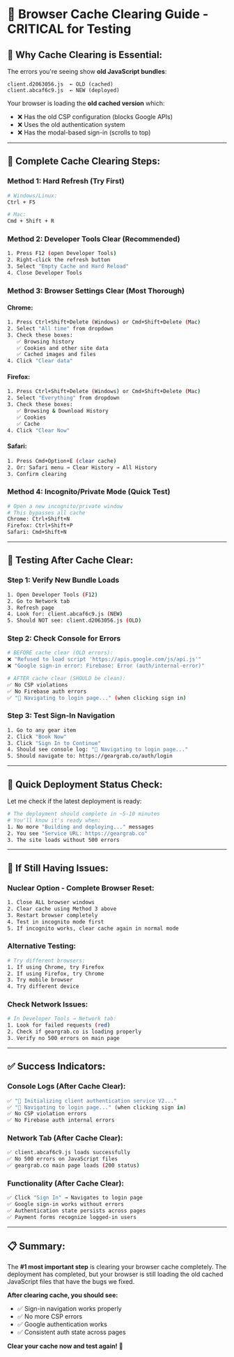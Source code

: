 # 🔄 Browser Cache Clearing Guide - CRITICAL for Testing

## 🚨 **Why Cache Clearing is Essential:**

The errors you're seeing show **old JavaScript bundles**:
```
client.d2063056.js  ← OLD (cached)
client.abcaf6c9.js  ← NEW (deployed)
```

Your browser is loading the **old cached version** which:
- ❌ Has the old CSP configuration (blocks Google APIs)
- ❌ Uses the old authentication system
- ❌ Has the modal-based sign-in (scrolls to top)

---

## 🔧 **Complete Cache Clearing Steps:**

### **Method 1: Hard Refresh (Try First)**
```bash
# Windows/Linux:
Ctrl + F5

# Mac:
Cmd + Shift + R
```

### **Method 2: Developer Tools Clear (Recommended)**
```bash
1. Press F12 (open Developer Tools)
2. Right-click the refresh button
3. Select "Empty Cache and Hard Reload"
4. Close Developer Tools
```

### **Method 3: Browser Settings Clear (Most Thorough)**

#### **Chrome:**
```bash
1. Press Ctrl+Shift+Delete (Windows) or Cmd+Shift+Delete (Mac)
2. Select "All time" from dropdown
3. Check these boxes:
   ✅ Browsing history
   ✅ Cookies and other site data
   ✅ Cached images and files
4. Click "Clear data"
```

#### **Firefox:**
```bash
1. Press Ctrl+Shift+Delete (Windows) or Cmd+Shift+Delete (Mac)
2. Select "Everything" from dropdown
3. Check these boxes:
   ✅ Browsing & Download History
   ✅ Cookies
   ✅ Cache
4. Click "Clear Now"
```

#### **Safari:**
```bash
1. Press Cmd+Option+E (clear cache)
2. Or: Safari menu → Clear History → All History
3. Confirm clearing
```

### **Method 4: Incognito/Private Mode (Quick Test)**
```bash
# Open a new incognito/private window
# This bypasses all cache
Chrome: Ctrl+Shift+N
Firefox: Ctrl+Shift+P
Safari: Cmd+Shift+N
```

---

## 🧪 **Testing After Cache Clear:**

### **Step 1: Verify New Bundle Loads**
```bash
1. Open Developer Tools (F12)
2. Go to Network tab
3. Refresh page
4. Look for: client.abcaf6c9.js (NEW)
5. Should NOT see: client.d2063056.js (OLD)
```

### **Step 2: Check Console for Errors**
```bash
# BEFORE cache clear (OLD errors):
❌ "Refused to load script 'https://apis.google.com/js/api.js'"
❌ "Google sign-in error: Firebase: Error (auth/internal-error)"

# AFTER cache clear (SHOULD be clean):
✅ No CSP violations
✅ No Firebase auth errors
✅ "🔄 Navigating to login page..." (when clicking sign in)
```

### **Step 3: Test Sign-In Navigation**
```bash
1. Go to any gear item
2. Click "Book Now"
3. Click "Sign In to Continue"
4. Should see console log: "🔄 Navigating to login page..."
5. Should navigate to: https://geargrab.co/auth/login
```

---

## 🎯 **Quick Deployment Status Check:**

Let me check if the latest deployment is ready:

```bash
# The deployment should complete in ~5-10 minutes
# You'll know it's ready when:
1. No more "Building and deploying..." messages
2. You see "Service URL: https://geargrab.co"
3. The site loads without 500 errors
```

---

## 🚨 **If Still Having Issues:**

### **Nuclear Option - Complete Browser Reset:**
```bash
1. Close ALL browser windows
2. Clear cache using Method 3 above
3. Restart browser completely
4. Test in incognito mode first
5. If incognito works, clear cache again in normal mode
```

### **Alternative Testing:**
```bash
# Try different browsers:
1. If using Chrome, try Firefox
2. If using Firefox, try Chrome
3. Try mobile browser
4. Try different device
```

### **Check Network Issues:**
```bash
# In Developer Tools → Network tab:
1. Look for failed requests (red)
2. Check if geargrab.co is loading properly
3. Verify no 500 errors on main page
```

---

## ✅ **Success Indicators:**

### **Console Logs (After Cache Clear):**
```javascript
✅ "🔐 Initializing client authentication service V2..."
✅ "🔄 Navigating to login page..." (when clicking sign in)
✅ No CSP violation errors
✅ No Firebase auth internal errors
```

### **Network Tab (After Cache Clear):**
```bash
✅ client.abcaf6c9.js loads successfully
✅ No 500 errors on JavaScript files
✅ geargrab.co main page loads (200 status)
```

### **Functionality (After Cache Clear):**
```bash
✅ Click "Sign In" → Navigates to login page
✅ Google sign-in works without errors
✅ Authentication state persists across pages
✅ Payment forms recognize logged-in users
```

---

## 📋 **Summary:**

The **#1 most important step** is clearing your browser cache completely. The deployment has completed, but your browser is still loading the old cached JavaScript files that have the bugs we fixed.

**After clearing cache, you should see:**
- ✅ Sign-in navigation works properly
- ✅ No more CSP errors
- ✅ Google authentication works
- ✅ Consistent auth state across pages

**Clear your cache now and test again!** 🔄
